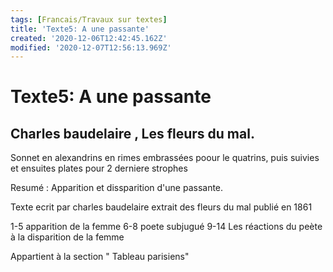```yaml
---
tags: [Francais/Travaux sur textes]
title: 'Texte5: A une passante'
created: '2020-12-06T12:42:45.162Z'
modified: '2020-12-07T12:56:13.969Z'
---
```


# Texte5: A une passante
## Charles baudelaire , Les fleurs du mal.

Sonnet en alexandrins en rimes embrassées poour le quatrins, puis suivies et ensuites plates pour 2 derniere strophes

Resumé : Apparition et dissparition d'une passante.

Texte ecrit par charles baudelaire extrait des fleurs du mal publié en 1861

1-5 apparition de la femme 
6-8 poete subjugué
9-14 Les réactions du peète à la disparition de la femme

Appartient à la section " Tableau parisiens"


